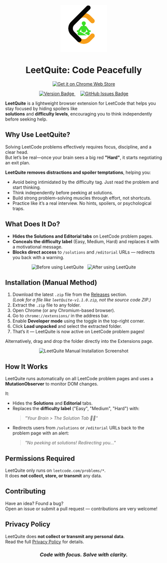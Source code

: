 <p align="center">
  <img src="icons/icon.png" alt="LeetQuite Icon" width="150"/>
</p>

<h1 align="center">LeetQuite: Code Peacefully</h1>


<p align="center">
  <a href="https://chrome.google.com/webstore/detail/fmmibmdiheablcolcljnihbdaliljfgf" target="_blank">
    <img src="https://developer.chrome.com/static/docs/webstore/branding/image/HRs9MPufa1J1h5glNhut.png" alt="Get it on Chrome Web Store" height="80"/>
  </a>
</p>


<p align="center">
  <a href="https://github.com/sathwikhbhat/leet-quite/releases">
    <img src="https://img.shields.io/badge/version-1.1.0-blue.svg" alt="Version Badge"/>
  </a>
  &nbsp;&nbsp;&nbsp;
  <a href="https://github.com/sathwikhbhat/leet-quite/issues">
    <img src="https://img.shields.io/github/issues/sathwikhbhat/leet-quite" alt="GitHub Issues Badge"/>
  </a>
</p>

**LeetQuite** is a lightweight browser extension for LeetCode that helps you stay focused by hiding spoilers like  
**solutions** and **difficulty levels**, encouraging you to think independently before seeking help.


## Why Use LeetQuite?

Solving LeetCode problems effectively requires focus, discipline, and a clear head.  
But let’s be real—once your brain sees a big red **"Hard"**, it starts negotiating an exit plan.

**LeetQuite removes distractions and spoiler temptations**, helping you:

- Avoid being intimidated by the difficulty tag. Just read the problem and start thinking.
- Think independently before peeking at solutions.
- Build strong problem-solving muscles through effort, not shortcuts.
- Practice like it’s a real interview. No hints, spoilers, or psychological traps.


## What Does It Do?

- **Hides the Solutions and Editorial tabs** on LeetCode problem pages.
- **Conceals the difficulty label** (Easy, Medium, Hard) and replaces it with a motivational message.
- **Blocks direct access** to `/solutions` and `/editorial` URLs — redirects you back with a warning.

<p align="center">
  <img width="400" height="200" alt="Before using LeetQuite" src="https://github.com/user-attachments/assets/3571a21d-c963-4ac0-86c4-b0f1bc548e04" />
  &nbsp;
  <img width="400" height="200" alt="After using LeetQuite" src="https://github.com/user-attachments/assets/0d711d28-6cff-48bd-89fc-5ab83300a005" />
</p>


## Installation (Manual Method)

1. Download the latest `.zip` file from the [Releases](https://github.com/sathwikhbhat/leet-quite/releases) section.  
   *(Look for a file like `leetQuite-v1.1.0.zip`, not the source code ZIP.)*
2. Extract the `.zip` file to any folder.
3. Open Chrome (or any Chromium-based browser).
4. Go to `chrome://extensions/` in the address bar.
5. Enable **Developer mode** using the toggle in the top-right corner.
6. Click **Load unpacked** and select the extracted folder.
7. That’s it — LeetQuite is now active on LeetCode problem pages!

Alternatively, drag and drop the folder directly into the Extensions page.

<p align="center">
  <img src="https://github.com/user-attachments/assets/786c30d7-72db-4997-9b0a-376ae86890f3" alt="LeetQuite Manual Installation Screenshot" width="500"/>
</p>


## How It Works

LeetQuite runs automatically on all LeetCode problem pages and uses a **MutationObserver** to monitor DOM changes.

It:
- Hides the **Solutions** and **Editorial** tabs.
- Replaces the **difficulty label** ("Easy", "Medium", "Hard") with:  
  > *"Your Brain > The Solution Tab 🧠🔥"*
- Redirects users from `/solutions` or `/editorial` URLs back to the problem page with an alert:
  > *"No peeking at solutions! Redirecting you..."*


## Permissions Required

LeetQuite only runs on `leetcode.com/problems/*`.  
It does **not collect, store, or transmit** any data.


## Contributing

Have an idea? Found a bug?  
Open an issue or submit a pull request — contributions are very welcome!


## Privacy Policy

LeetQuite does **not collect or transmit any personal data**.  
Read the full [Privacy Policy](https://gist.github.com/sathwikhbhat/19b14b3dab2cb7a78c5a550133b76ee0) for details.


<h3 align="center"><strong><em>Code with focus. Solve with clarity.</em></strong></h3>
